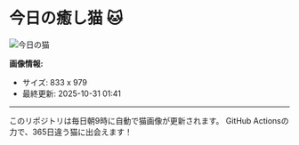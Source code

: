 # 今日の癒し猫 🐱

![今日の猫](https://cdn2.thecatapi.com/images/dng.jpg)

**画像情報:**
- サイズ: 833 x 979
- 最終更新: 2025-10-31 01:41

---

このリポジトリは毎日朝9時に自動で猫画像が更新されます。
GitHub Actionsの力で、365日違う猫に出会えます！
